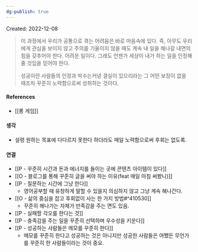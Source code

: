 ```yaml
---
dg-publish: true
---
```

Created: 2022-12-08

>이 과정에서 우리가 공통으로 겪는 어려움은 바로 마음속에 있다. 즉, 아무도 우리에게 관심을 보이지 않고 주의를 기울이지 않을 때도 계속 내 일을 해나갈 내면의 힘을 갖추어야 한다. 어려운 일이다. 그래도 언젠가 세상이 내가 하는 일을 인정해 줄 것임을 믿어야 한다.
>
>성공이란 사람들의 인정과 박수는커녕 결실이 있으리라는 그 어떤 보장이 없을 때조차 꾸준히 노력함으로써 성취하는 것이다.

#### References
- [[롱 게임]]

#### 생각
- 설령 원하는 목표에 다다르지 못한다 하더라도 매일 노력함으로써 후회는 없도록.

#### 연결
- [[P - 꾸준히 시간과 돈과 에너지를 들이는 곳에 콘텐츠 아이템이 있다]]
- [[O - 블로그를 통해 꾸준히 글을 써야 하는 이유(feat 매일 아침 써봤니)]]
- [[P - 질문하는 시간에 그냥 한다]]
    - 영어공부할 때 유창하게 말할 수 있을지 의심하지 않고 그냥 계속 해나간다.
- [[O - 삶의 중심을 잡고 후회없이 사는 한 가지 방법#^410530]]
    - 꾸준히 해나가는 자체가 만족감을 주는 면도 있음.
- [[P - 실패할 각오를 한다는 것]]
- [[P - 충족감을 주는 일을 꾸준히 선택하며 우수성을 키운다]]
- [[P - 성공하는 사람들은 메모를 꾸준히 한다]]
    - 메모를 꾸준히 한다고 성공하는 것은 아니지만 성공한 사람들은 어쨌든 무언가를 꾸준히 한 사람들이라는 것이 중요.